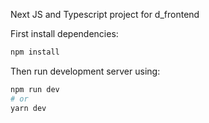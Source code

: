 Next JS and Typescript project for d_frontend

First install dependencies:

```bash
npm install
```

Then run development server using:

```bash
npm run dev
# or
yarn dev
```
